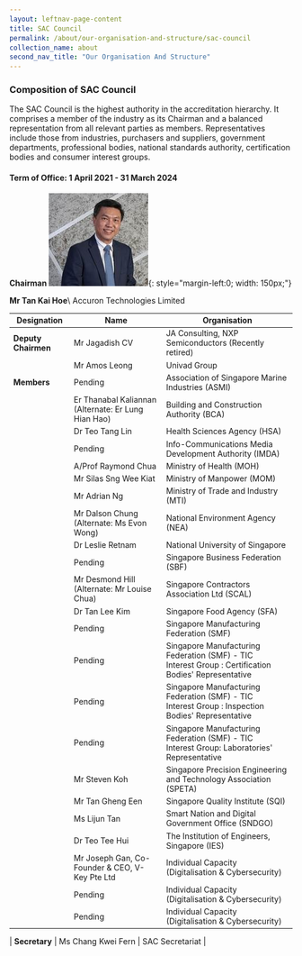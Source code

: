 ```yaml
---
layout: leftnav-page-content
title: SAC Council
permalink: /about/our-organisation-and-structure/sac-council
collection_name: about
second_nav_title: "Our Organisation And Structure"
---
```


### Composition of SAC Council

The SAC Council is the highest authority in the accreditation hierarchy. It comprises a member of the industry as its Chairman and a balanced representation from all relevant parties as members. Representatives include those from industries, purchasers and suppliers, government departments, professional bodies, national standards authority, certification bodies and consumer interest groups.

#### Term of Office: 1 April 2021 - 31 March 2024

**Chairman**
![Tan Kai Hoe ](/images/about/our-organisation-structure/TanKaiHoe.jpg){: style="margin-left:0; width: 150px;"}
<!-- Comment: the '{:style=""}' at the end of the markdown image syntax is used to align the image to the left of the screen and also to resize the image -->
**Mr Tan Kai Hoe**\\
Accuron Technologies Limited 

| Designation	| Name	| Organisation |
|-------------|-------|--------------|
| **Deputy Chairmen** | Mr Jagadish CV | JA Consulting, NXP Semiconductors (Recently retired) |
| | Mr Amos Leong | Univad Group |
| **Members** | Pending | Association of Singapore Marine Industries (ASMI) |
| | Er Thanabal Kaliannan<br/>(Alternate: Er Lung Hian Hao) | Building and Construction Authority (BCA) |
| | Dr Teo Tang Lin | Health Sciences Agency (HSA) |
| | Pending | Info-Communications Media Development Authority (IMDA) |
| | A/Prof Raymond Chua | Ministry of Health (MOH) |
| | Mr Silas Sng Wee Kiat | Ministry of Manpower (MOM) |
| | Mr Adrian Ng | Ministry of Trade and Industry (MTI) |
| | Mr Dalson Chung<br/>(Alternate: Ms Evon Wong) | National Environment Agency (NEA) |
| | Dr Leslie Retnam | National University of Singapore |
| | Pending | Singapore Business Federation (SBF) |
| | Mr Desmond Hill<br/>(Alternate: Mr Louise Chua) | Singapore Contractors Association Ltd (SCAL) |
| | Dr Tan Lee Kim | Singapore Food Agency (SFA) |
| | Pending | Singapore Manufacturing Federation (SMF) |
| | Pending | Singapore Manufacturing Federation (SMF) - TIC<br/>Interest Group : Certification Bodies' Representative |
| | Pending | Singapore Manufacturing Federation (SMF) - TIC<br/>Interest Group : Inspection Bodies' Representative |
| | Pending | Singapore Manufacturing Federation (SMF) - TIC<br/>Interest Group: Laboratories' Representative |
| | Mr Steven Koh | Singapore Precision Engineering and Technology Association (SPETA) |
| | Mr Tan Gheng Een | Singapore Quality Institute (SQI) |
| | Ms Lijun Tan | Smart Nation and Digital Government Office (SNDGO)|
| | Dr Teo Tee Hui | The Institution of Engineers, Singapore (IES) |
| | Mr Joseph Gan, Co-Founder & CEO, V-Key Pte Ltd | Individual Capacity (Digitalisation & Cybersecurity) |
| | Pending | Individual Capacity (Digitalisation & Cybersecurity) |
| | Pending | Individual Capacity (Digitalisation & Cybersecurity) |

| **Secretary** | Ms Chang Kwei Fern | SAC Secretariat |
